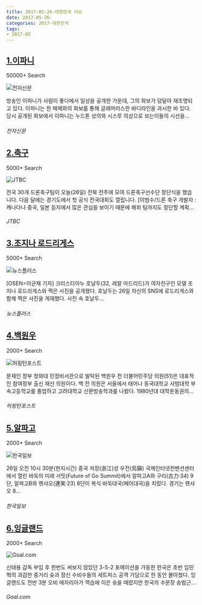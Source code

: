 ```yaml
---
title: 2017-05-26-대한민국 이슈
date: 2017-05-26-
categories: 2017-대한민국
tags: 
- 2017-05
---
```


[1.이파니](http://www.etnews.com/20170528000007)
--

50000+ Search

![전자신문](http://t2.gstatic.com/images?q=tbn:ANd9GcRIDDVdIaKp6FkpMiEHTegaGpU7BiDd5Wfsca4Ikat4vHrQzDwMpZ6_zaztmBuKYaar6rjF3X-s)

방송인 이파니가 사람이 좋다에서 일상을 공개한 가운데, 그의 화보가 덩달아 재조명되고 있다. 이파니는 한 매체와의 화보를 통해 글래머러스한 바디라인을 과시한 바 있다. 당시 공개된 화보에서 이파니는 누드톤 상의와 시스루 의상으로 보는이들의 시선을...
###### 전자신문

[2.축구](http://news.jtbc.joins.com/article/article.aspx?news_id=NB11474250)
--

5000+ Search

![JTBC](http://t0.gstatic.com/images?q=tbn:ANd9GcQHSgHRdwA3V5NNjJqxqc1bDioCrIHiK8T_wdk5LxRv9R2Pa3iI3qq5yqo5q-GozP1CoYhRO8eZ)

전국 30개 드론축구팀이 오늘(26일) 전북 전주에 모여 드론축구선수단 창단식을 했습니다. 다음 달에는 경기도에서 첫 공식 전국대회도 열립니다. [이범수/드론 축구 개발자 : 캐나다나 중국, 일본 등지에서 많은 관심을 보이기 때문에 해외 팀까지도 창단할 계획...
###### JTBC

[3.조지나 로드리게스](http://news.chosun.com/site/data/html_dir/2017/05/26/2017052600676.html)
--

5000+ Search

![뉴스플러스](http://t2.gstatic.com/images?q=tbn:ANd9GcSGABSVJ_YBpQr4tpgqGM72h6iVp5eiN9Qghp-nD2dpC_vqpBoOo0hj_BrjLrsebMkBisxqlDvN)

[OSEN=이균재 기자] 크리스티아누 호날두(32, 레알 마드리드)가 여자친구인 모델 조지나 로드리게스와 찍은 사진을 공개했다. 호날두는 26일 자신의 SNS에 로드리게스와 함께 찍은 사진을 게재했다. 사진 속 호날두...
###### 뉴스플러스

[4.백원우](http://www.huffingtonpost.kr/2017/05/25/story_n_16801182.html)
--

2000+ Search

![허핑턴포스트](http://t0.gstatic.com/images?q=tbn:ANd9GcRUmUbHFWaJpOo4OA8NDGnwRxROnFOp00Fw-Bl2SR4tOUUh4-KZ6sbBgw4SQX0nd4a0GeY2H5IM)

문재인 정부 청와대 민정비서관으로 발탁된 백원우 전 더불어민주당 의원(51)은 대표적인 참여정부 출신 재선 의원이다. 백 전 의원은 서울에서 태어나 동국대학교 사범대학 부속고등학교를 졸업하고 고려대학교 신문방송학과를 나왔다. 1980년대 대학운동권의...
###### 허핑턴포스트

[5.알파고](http://www.hankookilbo.com/v/206892dd2c614774a0ea8b5f3f6b985a)
--

2000+ Search

![한국일보](http://t3.gstatic.com/images?q=tbn:ANd9GcQqViPU889utb2ONKIW2zss55e8ToF4Ys6yaRofKbVPWkLvJDIizwmQXpQiCiMS1n__HA8Devog)

26일 오전 10시 30분(현지시간) 중국 저장(浙江)성 우전(烏鎭) 국제인터넷컨벤션센터에서 열린 바둑의 미래 서밋(Future of Go Summit)에서 알파고A와 구리(古力·34) 9단, 알파고B와 롄샤오(連笑·23) 8단이 복식 바둑대국(페어대국)을 치렀다. 경기는 롄샤오 8...
###### 한국일보

[6.잉글랜드](http://www.goal.com/kr/news/146/world-cup/2017/05/26/35859492/%ED%95%9C%EA%B5%AD-%EC%9E%89%EA%B8%80%EB%9E%9C%EB%93%9C%EC%97%90-0-1-%ED%8C%A8%EB%B0%B0-a%EC%A1%B0-2%EC%9C%84%EB%A1%9C-16%EA%B0%95%ED%96%89)
--

2000+ Search

![Goal.com](http://t1.gstatic.com/images?q=tbn:ANd9GcRyFcZNqhDpiEhnVsu22m1T8EJc4zaPJZJ_hPGDdgpLdSQ5crJ1X2Lt6vRuZfkdmYnc7UO2IovP)

신태용 감독 부임 후 한번도 써보지 않았던 3-5-2 포메이션을 가동한 한국은 초반 임민혁의 과감한 중거리 슛과 장신 수비수들의 세트피스 공격 가담으로 한 동안 몰아쳤다. 잉글랜드도 전반 3분 오비 에자리아가 역습에 이은 슛을 때렸지만 한국의 수문장 송범근...
###### Goal.com

